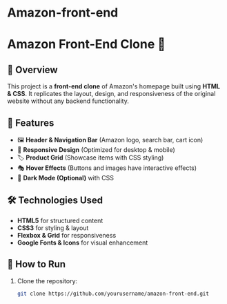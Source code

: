 # Amazon-front-end

# Amazon Front-End Clone 🛒

## 📌 Overview
This project is a **front-end clone** of Amazon's homepage built using **HTML & CSS**. It replicates the layout, design, and responsiveness of the original website without any backend functionality.

## 🎯 Features
- 🖼 **Header & Navigation Bar** (Amazon logo, search bar, cart icon)
- 🎨 **Responsive Design** (Optimized for desktop & mobile)
- 🏷 **Product Grid** (Showcase items with CSS styling)
- 🎭 **Hover Effects** (Buttons and images have interactive effects)
- 🌙 **Dark Mode (Optional)** with CSS

## 🛠️ Technologies Used
- **HTML5** for structured content
- **CSS3** for styling & layout
- **Flexbox & Grid** for responsiveness
- **Google Fonts & Icons** for visual enhancement

## 🚀 How to Run
1. Clone the repository:
   ```bash
   git clone https://github.com/yourusername/amazon-front-end.git